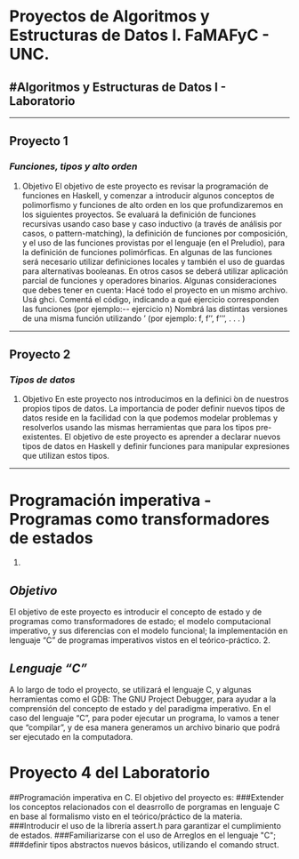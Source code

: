 # **Proyectos de Algoritmos y Estructuras de Datos I. FaMAFyC - UNC.**

## #Algoritmos y Estructuras de Datos I - Laboratorio

***

## Proyecto 1
### *Funciones, tipos y alto orden*
1. Objetivo
El objetivo de este proyecto es revisar la programación de funciones en Haskell, y comenzar a
introducir algunos conceptos de polimorfismo y funciones de alto orden en los que profundizaremos
en los siguientes proyectos. Se evaluará la definición de funciones recursivas usando caso base y
caso inductivo (a través de análisis por casos, o pattern-matching), la definición de funciones por
composición, y el uso de las funciones provistas por el lenguaje (en el Preludio), para la definición
de funciones polimórficas.
En algunas de las funciones será necesario utilizar definiciones locales y también el uso de guardas
para alternativas booleanas. En otros casos se deberá utilizar aplicación parcial de funciones y
operadores binarios.
Algunas consideraciones que debes tener en cuenta:
Hacé todo el proyecto en un mismo archivo.
Usá ghci.
Comentá el código, indicando a qué ejercicio corresponden las funciones (por ejemplo:-- ejercicio n)
Nombrá las distintas versiones de una misma función utilizando ’ (por ejemplo: f, f’’, f’’’, . . . )

***

## Proyecto 2
### *Tipos de datos*

1. Objetivo
En este proyecto nos introducimos en la definici ́on de nuestros propios tipos de datos. La importancia
de poder definir nuevos tipos de datos reside en la facilidad con la que podemos modelar problemas
y resolverlos usando las mismas herramientas que para los tipos pre-existentes.
El objetivo de este proyecto es aprender a declarar nuevos tipos de datos en Haskell y definir
funciones para manipular expresiones que utilizan estos tipos.

***
# **Programación imperativa - Programas como transformadores de estados**
1.
## *Objetivo*
El objetivo de este proyecto es introducir
el concepto de estado y de programas como transformadores de estado;
el modelo computacional imperativo, y sus diferencias con el modelo funcional;
la implementación en lenguaje “C” de programas imperativos vistos en el teórico-práctico.
2.
## *Lenguaje “C”*
A lo largo de todo el proyecto, se utilizará el lenguaje C, y algunas herramientas como el
GDB: The GNU Project Debugger, para ayudar a la comprensión del concepto de estado y
del paradigma imperativo.
En el caso del lenguaje “C”, para poder ejecutar un programa, lo vamos a tener que “compilar”, y
de esa manera generamos un archivo binario que podrá ser ejecutado en la computadora.


# **Proyecto 4 del Laboratorio**
##Programación imperativa en C.
El objetivo del proyecto es:
###Extender los conceptos relacionados con el deasrrollo de porgramas en lenguaje C en base al formalismo visto en el teórico/práctico de la materia.
###Introducir el uso de la librería assert.h para garantizar el cumplimiento de estados.
###Familiarizarse con el uso de Arreglos en el lenguaje "C";
###definir tipos abstractos nuevos básicos, utilizando el comando struct.
